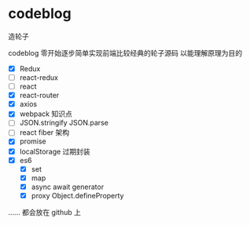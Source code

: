 # codeblog

造轮子

codeblog 零开始逐步简单实现前端比较经典的轮子源码 以能理解原理为目的

- [x] Redux
- [ ] react-redux
- [ ] react
- [x] react-router
- [x] axios
- [x] webpack 知识点
- [ ] JSON.stringify JSON.parse
- [ ] react fiber 架构
- [x] promise
- [x] localStorage 过期封装
- [x] es6
  - [x] set
  - [x] map
  - [x] async await generator
  - [x] proxy Object.defineProperty

......
都会放在 github 上
